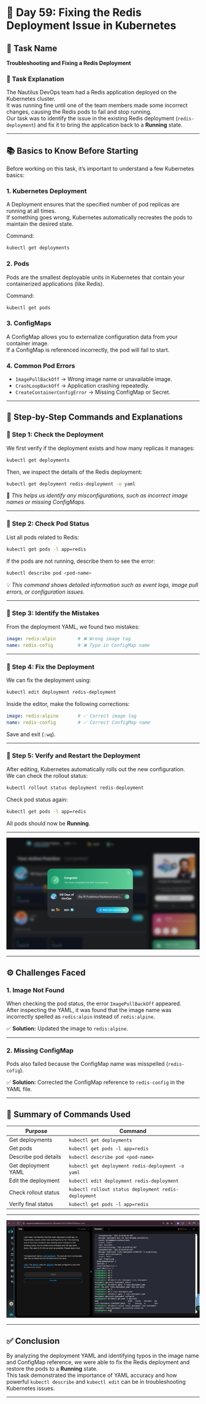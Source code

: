 # 🚀 Day 59: Fixing the Redis Deployment Issue in Kubernetes

## 🧩 Task Name
**Troubleshooting and Fixing a Redis Deployment**

### 🧾 Task Explanation
The Nautilus DevOps team had a Redis application deployed on the Kubernetes cluster.  
It was running fine until one of the team members made some incorrect changes, causing the Redis pods to fail and stop running.  
Our task was to identify the issue in the existing Redis deployment (`redis-deployment`) and fix it to bring the application back to a **Running** state.

---

## 📚 Basics to Know Before Starting

Before working on this task, it’s important to understand a few Kubernetes basics:

### 1. **Kubernetes Deployment**
A Deployment ensures that the specified number of pod replicas are running at all times.  
If something goes wrong, Kubernetes automatically recreates the pods to maintain the desired state.

Command:
```bash
kubectl get deployments
```

### 2. **Pods**
Pods are the smallest deployable units in Kubernetes that contain your containerized applications (like Redis).

Command:
```bash
kubectl get pods
```

### 3. **ConfigMaps**
A ConfigMap allows you to externalize configuration data from your container image.  
If a ConfigMap is referenced incorrectly, the pod will fail to start.

### 4. **Common Pod Errors**
- `ImagePullBackOff` → Wrong image name or unavailable image.
- `CrashLoopBackOff` → Application crashing repeatedly.
- `CreateContainerConfigError` → Missing ConfigMap or Secret.

---

## 🧠 Step-by-Step Commands and Explanations

### 🔹 Step 1: Check the Deployment
We first verify if the deployment exists and how many replicas it manages:
```bash
kubectl get deployments
```

Then, we inspect the details of the Redis deployment:
```bash
kubectl get deployment redis-deployment -o yaml
```

📘 *This helps us identify any misconfigurations, such as incorrect image names or missing ConfigMaps.*

---

### 🔹 Step 2: Check Pod Status
List all pods related to Redis:
```bash
kubectl get pods -l app=redis
```

If the pods are not running, describe them to see the error:
```bash
kubectl describe pod <pod-name>
```

💡 *This command shows detailed information such as event logs, image pull errors, or configuration issues.*

---

### 🔹 Step 3: Identify the Mistakes
From the deployment YAML, we found two mistakes:
```yaml
image: redis:alpin        # ❌ Wrong image tag
name: redis-cofig         # ❌ Typo in ConfigMap name
```

---

### 🔹 Step 4: Fix the Deployment
We can fix the deployment using:
```bash
kubectl edit deployment redis-deployment
```

Inside the editor, make the following corrections:
```yaml
image: redis:alpine       # ✅ Correct image tag
name: redis-config        # ✅ Correct ConfigMap name
```

Save and exit (`:wq`).

---

### 🔹 Step 5: Verify and Restart the Deployment
After editing, Kubernetes automatically rolls out the new configuration.  
We can check the rollout status:
```bash
kubectl rollout status deployment redis-deployment
```

Check pod status again:
```bash
kubectl get pods -l app=redis
```

All pods should now be **Running**.

---
![Screenshot 1](assets/Screenshot%202025-10-02%20151039.png)

---

## ⚙️ Challenges Faced

### 1. **Image Not Found**
When checking the pod status, the error `ImagePullBackOff` appeared.  
After inspecting the YAML, it was found that the image name was incorrectly spelled as `redis:alpin` instead of `redis:alpine`.

✅ **Solution:** Updated the image to `redis:alpine`.

---

### 2. **Missing ConfigMap**
Pods also failed because the ConfigMap name was misspelled (`redis-cofig`).

✅ **Solution:** Corrected the ConfigMap reference to `redis-config` in the YAML file.

---

## 🏁 Summary of Commands Used

| Purpose | Command |
|----------|----------|
| Get deployments | `kubectl get deployments` |
| Get pods | `kubectl get pods -l app=redis` |
| Describe pod details | `kubectl describe pod <pod-name>` |
| Get deployment YAML | `kubectl get deployment redis-deployment -o yaml` |
| Edit the deployment | `kubectl edit deployment redis-deployment` |
| Check rollout status | `kubectl rollout status deployment redis-deployment` |
| Verify final status | `kubectl get pods -l app=redis` |

---
![Screenshot 2](assets/Screenshot%202025-10-02%20144821.png)

---

## ✅ Conclusion
By analyzing the deployment YAML and identifying typos in the image name and ConfigMap reference, we were able to fix the Redis deployment and restore the pods to a **Running** state.  
This task demonstrated the importance of YAML accuracy and how powerful `kubectl describe` and `kubectl edit` can be in troubleshooting Kubernetes issues.

---
